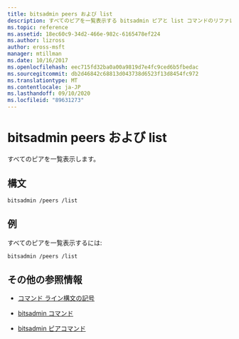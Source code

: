 ```yaml
---
title: bitsadmin peers および list
description: すべてのピアを一覧表示する bitsadmin ピアと list コマンドのリファレンス記事です。
ms.topic: reference
ms.assetid: 18ec60c9-34d2-466e-982c-6165478ef224
ms.author: lizross
author: eross-msft
manager: mtillman
ms.date: 10/16/2017
ms.openlocfilehash: eec715fd32ba0a00a9819d7e4fc9ced6b5fbedac
ms.sourcegitcommit: db2d46842c68813d043738d6523f13d8454fc972
ms.translationtype: MT
ms.contentlocale: ja-JP
ms.lasthandoff: 09/10/2020
ms.locfileid: "89631273"
---
```

# <a name="bitsadmin-peers-and-list"></a>bitsadmin peers および list

すべてのピアを一覧表示します。

## <a name="syntax"></a>構文

```
bitsadmin /peers /list
```

## <a name="examples"></a>例

すべてのピアを一覧表示するには:

```
bitsadmin /peers /list
```

## <a name="additional-references"></a>その他の参照情報

- [コマンド ライン構文の記号](command-line-syntax-key.md)

- [bitsadmin コマンド](bitsadmin.md)

- [bitsadmin ピアコマンド](bitsadmin-peers.md)

